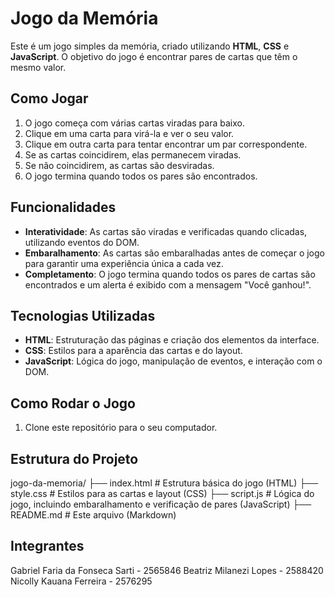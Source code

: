 # Jogo da Memória

Este é um jogo simples da memória, criado utilizando **HTML**, **CSS** e **JavaScript**. O objetivo do jogo é encontrar pares de cartas que têm o mesmo valor.

## Como Jogar

1. O jogo começa com várias cartas viradas para baixo.
2. Clique em uma carta para virá-la e ver o seu valor.
3. Clique em outra carta para tentar encontrar um par correspondente.
4. Se as cartas coincidirem, elas permanecem viradas.
5. Se não coincidirem, as cartas são desviradas.
6. O jogo termina quando todos os pares são encontrados.

## Funcionalidades

- **Interatividade**: As cartas são viradas e verificadas quando clicadas, utilizando eventos do DOM.
- **Embaralhamento**: As cartas são embaralhadas antes de começar o jogo para garantir uma experiência única a cada vez.
- **Completamento**: O jogo termina quando todos os pares de cartas são encontrados e um alerta é exibido com a mensagem "Você ganhou!".

## Tecnologias Utilizadas

- **HTML**: Estruturação das páginas e criação dos elementos da interface.
- **CSS**: Estilos para a aparência das cartas e do layout.
- **JavaScript**: Lógica do jogo, manipulação de eventos, e interação com o DOM.

## Como Rodar o Jogo

1. Clone este repositório para o seu computador.

## Estrutura do Projeto
jogo-da-memoria/
├── index.html         # Estrutura básica do jogo (HTML)
├── style.css          # Estilos para as cartas e layout (CSS)
├── script.js          # Lógica do jogo, incluindo embaralhamento e verificação de pares (JavaScript)
├── README.md          # Este arquivo (Markdown)

## Integrantes

Gabriel Faria da Fonseca Sarti - 2565846
Beatriz Milanezi Lopes - 2588420 
Nicolly Kauana Ferreira - 2576295

